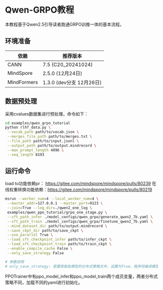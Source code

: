 # Qwen-GRPO教程

本教程基于Qwen2.5引导读者跑通GRPO训推一体的基本流程。

## 环境准备

| 依赖        | 推荐版本                 |
| ----------- | ------------------------ |
| CANN        | 7.5 (C20_20241024)       |
| MindSpore   | 2.5.0 (12月24日)         |
| MindFormers | 1.3.0 (dev分支 12月26日) |

## 数据预处理

采用cvalues数据集进行预处理，命令如下：

```sh
cd examples/qwen_grpo_tutorial
python rlhf_data.py \
 --vocab_path path/to/vocab.json \
 --merges_file_path path/to/merges.txt \
 --file_path path/to/input.jsonl \
 --output_path path/to/output.mindrecord \
 --max_prompt_length 4096 \
 --seq_length 8193
```

## 运行命令

load to功能依赖pr： https://gitee.com/mindspore/mindspore/pulls/80239
在线权重转换功能依赖：https://gitee.com/mindspore/mindspore/pulls/80219

```sh
msrun --worker_num=4 --local_worker_num=4 \
 --master_addr=127.0.0.1 --master_port=9123 \
 --join=True --log_dir=./qwen2_one_log \
 examples/qwen_ppo_tutorial/grpo_one_stage.py \
 --sft_path_infer ./model_configs/qwen_grpo/generate_qwen2_7b.yaml \
 --sft_path_train ./model_configs/qwen_grpo/finetune_qwen2_7b.yaml \
 --mind_dataset_dir path/to/output.mindrecord \
 --save_ckpt_dir path/to/save_ckpt \
 --use_parallel True \
 --load_sft_checkpoint_infer path/to/infer_ckpt \
 --load_sft_checkpoint_train path/to/train_ckpt \
 --enable_compile_cache False \
 --only_save_strategy False

# 参数说明
# only_save_strategy: 若要获取各模型的分布式策略文件，设置为True。程序将编译模型，得到策略文件并保存到 ./strategy 目录，然后直接退出。
```

​    PPOTrainer中有ppo_model_infer和ppo_model_train两个成员变量，两者分布式策略不同，加载不同的yaml进行初始化。

